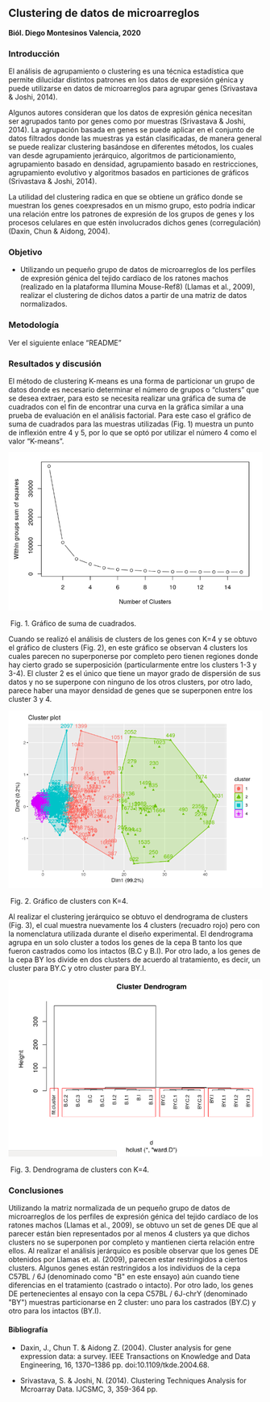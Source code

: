 ## Clustering de datos de microarreglos

**Biól. Diego Montesinos Valencia, 2020**

### Introducción 

El análisis de agrupamiento o clustering es una técnica estadística que permite dilucidar distintos patrones en los datos de expresión génica y puede utilizarse en datos de microarreglos para agrupar genes (Srivastava & Joshi, 2014). 

Algunos autores consideran que los datos de expresión génica necesitan ser agrupados tanto por genes como por muestras (Srivastava & Joshi, 2014). La agrupación basada en genes se puede aplicar en el conjunto de datos filtrados donde las muestras ya están clasificadas, de manera general se puede realizar clustering basándose en diferentes métodos, los cuales van desde agrupamiento jerárquico, algoritmos de particionamiento, agrupamiento basado en densidad, agrupamiento basado en restricciones, agrupamiento evolutivo y algoritmos basados  en particiones de gráficos (Srivastava & Joshi, 2014).

La utilidad del clustering radica en que se obtiene un gráfico donde se muestran los genes coexpresados en un mismo grupo, esto podría indicar una relación entre los patrones de expresión de  los grupos de genes y los procesos celulares en que estén involucrados dichos genes (corregulación) (Daxin, Chun & Aidong, 2004).



### **Objetivo**

- Utilizando un pequeño grupo de datos de microarreglos de los perfiles de expresión génica del tejido cardíaco de los ratones machos (realizado en la plataforma Illumina Mouse-Ref8) (Llamas et al., 2009), realizar el clustering de dichos datos a partir de una matriz de datos normalizados.



### **Metodología**

Ver el siguiente enlace “README”



### **Resultados y discusión**

El método de clustering K-means es una forma de particionar un grupo de datos donde es necesario determinar el número de grupos o “clusters” que se desea extraer, para esto se necesita realizar una gráfica de suma de cuadrados con el fin de encontrar una curva en la gráfica similar a una prueba de evaluación en el análisis factorial. Para este caso el gráfico de suma de cuadrados para las muestras utilizadas (Fig. 1) muestra un punto de inflexión entre 4 y 5, por lo que se optó por utilizar el número 4 como el valor “K-means”.

![Fig. 1. Gráfico de suma de cuadrados para las muestras y para las sondas](Number_cluster.png)                                         

​                                     Fig. 1. Gráfico de suma de cuadrados.



Cuando se realizó el análisis de clusters de los genes con K=4 y se obtuvo el gráfico de clusters (Fig. 2), en este gráfico se observan 4 clusters los cuales parecen no superponerse por completo pero tienen regiones donde hay cierto grado se superposición (particularmente entre los clusters 1-3 y 3-4). El cluster 2 es el único que tiene un mayor grado de dispersión de sus datos y no se superpone con ninguno de los otros clusters, por otro lado, parece haber una mayor densidad de genes que se superponen entre los cluster 3 y 4.

![Fig. 1. Gráfico de suma de cuadrados para las muestras y para las sondas](Cluster_plot.png)

​                                                           Fig. 2. Gráfico de clusters con K=4.



Al realizar el clustering jerárquico se obtuvo el dendrograma de clusters (Fig. 3), el cual muestra nuevamente los 4 clusters (recuadro rojo) pero con la nomenclatura utilizada durante el diseño experimental. El dendrograma agrupa en un solo cluster a todos los genes de la cepa B tanto los que fueron castrados como los intactos (B.C y B.I). Por otro lado, a los genes de la cepa BY los divide en dos clusters de acuerdo al tratamiento, es decir, un cluster para BY.C y otro cluster para BY.I.  



![Fig. 1. Gráfico de suma de cuadrados para las muestras y para las sondas](Cluster_dendogram.png)

​                                                                 Fig. 3. Dendrograma de clusters con K=4.



### Conclusiones

Utilizando la matriz normalizada de un pequeño grupo de datos de microarreglos de los perfiles de expresión génica del tejido cardíaco de los ratones machos (Llamas et al., 2009), se obtuvo un set de genes DE que al parecer están bien representados por al menos 4 clusters ya que dichos clusters no se superponen por completo y mantienen cierta relación entre ellos.
Al realizar el análisis jerárquico es posible observar que los genes DE obtenidos por Llamas et. al. (2009), parecen estar restringidos a ciertos clusters. Algunos genes están restringidos a los individuos de la cepa C57BL / 6J (denominado como "B" en este ensayo) aún cuando tiene diferencias en el tratamiento (castrado o intacto). Por otro lado, los genes DE pertenecientes al ensayo con la cepa C57BL / 6J-chrY (denominado "BY") muestras particionarse en 2 cluster: uno para los castrados (BY.C) y otro para los intactos (BY.I).

 

#### Bibliografía

- Daxin, J., Chun T. & Aidong Z. (2004). Cluster analysis for gene expression data: a survey. IEEE Transactions on Knowledge and Data Engineering, 16, 1370–1386 pp. doi:10.1109/tkde.2004.68.

- Srivastava, S. & Joshi, N. (2014). Clustering Techniques Analysis for Mcroarray Data. IJCSMC, 3, 359-364 pp.
